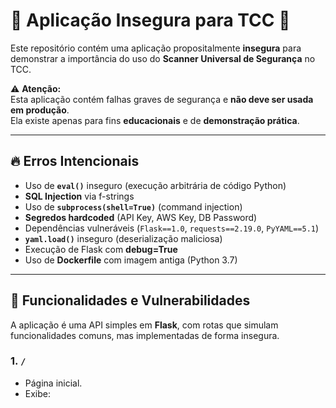 # 🚨 Aplicação Insegura para TCC 🚨

Este repositório contém uma aplicação propositalmente **insegura** para demonstrar
a importância do uso do **Scanner Universal de Segurança** no TCC.  

⚠️ **Atenção:**  
Esta aplicação contém falhas graves de segurança e **não deve ser usada em produção**.  
Ela existe apenas para fins **educacionais** e de **demonstração prática**.

---

## 🔥 Erros Intencionais

- Uso de **`eval()`** inseguro (execução arbitrária de código Python)
- **SQL Injection** via f-strings
- Uso de **`subprocess(shell=True)`** (command injection)
- **Segredos hardcoded** (API Key, AWS Key, DB Password)
- Dependências vulneráveis (`Flask==1.0`, `requests==2.19.0`, `PyYAML==5.1`)
- **`yaml.load()`** inseguro (deserialização maliciosa)
- Execução de Flask com **debug=True**
- Uso de **Dockerfile** com imagem antiga (Python 3.7)

---

## 🚀 Funcionalidades e Vulnerabilidades

A aplicação é uma API simples em **Flask**, com rotas que simulam funcionalidades comuns, mas implementadas de forma insegura.

### 1. `/`  
- Página inicial.  
- Exibe:  
